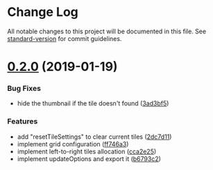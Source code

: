 # Change Log

All notable changes to this project will be documented in this file. See [standard-version](https://github.com/conventional-changelog/standard-version) for commit guidelines.

<a name="0.2.0"></a>
# [0.2.0](https://github.com/brightcove/videojs-thumbnails/compare/v0.1.1...v0.2.0) (2019-01-19)


### Bug Fixes

* hide the thumbnail if the tile doesn't found ([3ad3bf5](https://github.com/brightcove/videojs-thumbnails/commit/3ad3bf5))


### Features

* add "resetTileSettings" to clear current tiles ([2dc7d11](https://github.com/brightcove/videojs-thumbnails/commit/2dc7d11))
* implement grid configuration ([ff746a3](https://github.com/brightcove/videojs-thumbnails/commit/ff746a3))
* implement left-to-right tiles allocation ([cca2e25](https://github.com/brightcove/videojs-thumbnails/commit/cca2e25))
* implement updateOptions and export it ([b6793c2](https://github.com/brightcove/videojs-thumbnails/commit/b6793c2))
